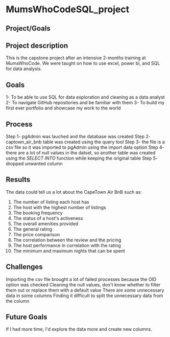 # MumsWhoCodeSQL_project

## Project/Goals
## Project description
This is the capstone project after an intensive 2-months training at MumsWhoCode.
We were taught on how to use excel, power bi, and SQL for data analysis.
## Goals
1- To be able to use SQL for data exploration and cleaning as a data analyst
2- To navigate GitHub repositories and be familiar with them
3- To build my first ever portfolio and showcase my work to the world
## Process

Step 1- pgAdmin was lauched and the database was created
Step 2- captown_air_bnb table was created using the query tool
Step 3- the file is a csv file so it was imported to pgAdmin using the import data option
Step 4- there are a lot of null values in the datset, so another table was created using the *SELECT INTO* function while keeping the original table
Step 5- dropped unwanted column

## Results
The data could tell us a lot about the CapeTown Air BnB such as:
1) The number of listing each host has
2) The host with the highest number of listings
3) The booking frequency
4) The status of a host's activeness
5) The overall amenities provided
6) The general rating
7) The price comparison
8) The correlation between the review and the pricing
9) The host performance in correlation with the rating
10) The minimum and maximum nights that can be spent

## Challenges

Importing the csv file brought a lot of failed processes because the OID option was checked
Cleaning the null values, don't know whether to filter them out or replace them with a default value
There are some unnecessary data in some columns
Finding it difficult to split the unnecessary data from the column

## Future Goals

If I had more time, I'd explore the data more and create new columns.
